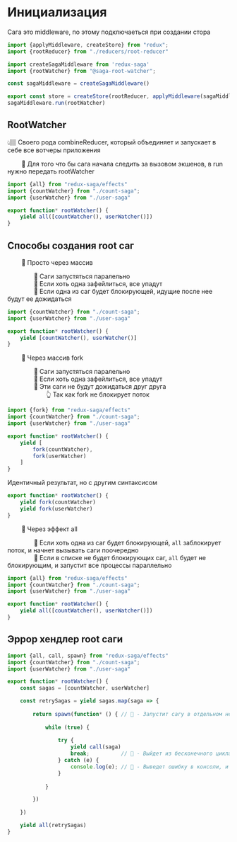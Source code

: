 # Инициализация  
Сага это middleware, по этому подключаеться при создании стора

```typescript
import {applyMiddleware, createStore} from "redux";
import {rootReducer} from "./reducers/root-reducer"

import createSagaMiddleware from 'redux-saga'
import {rootWatcher} from "@saga-root-watcher";

const sagaMiddleware = createSagaMiddleware()

export const store = createStore(rootReducer, applyMiddleware(sagaMiddleware))
sagaMiddleware.run(rootWatcher)
```

## RootWatcher    
👆🏽 Своего рода combineReducer, который объединяет и запускает в себе все вотчеры приложения   

&emsp;&emsp; 🔹 Для того что бы сага начала следить за вызовом экшенов, в run нужно передать rootWatcher

```typescript
import {all} from "redux-saga/effects"
import {countWatcher} from "./count-saga";
import {userWatcher} from "./user-saga"

export function* rootWatcher() {
    yield all([countWatcher(), userWatcher()])
}
```

## Способы создания root саг

&emsp;&emsp; 🔹 Просто через массив  

&emsp;&emsp;&emsp;&emsp; 🎯 Саги запустяться паралельно  
&emsp;&emsp;&emsp;&emsp; 🎯 Если хоть одна зафейлиться, все упадут  
&emsp;&emsp;&emsp;&emsp; 🎯 Если одна из саг будет блокирующей, идущие после нее будут ее дожидаться  
```typescript
import {countWatcher} from "./count-saga";
import {userWatcher} from "./user-saga"

export function* rootWatcher() {
    yield [countWatcher(), userWatcher()]
}
``` 

&emsp;&emsp; 🔹 Через массив fork

&emsp;&emsp;&emsp;&emsp; 🎯 Саги запустяться паралельно  
&emsp;&emsp;&emsp;&emsp; 🎯 Если хоть одна зафейлиться, все упадут  
&emsp;&emsp;&emsp;&emsp; 🎯 Эти саги не будут дожидаться друг друга    
&emsp;&emsp;&emsp;&emsp;&emsp;&emsp; 👆 Так как fork не блокирует поток     

```typescript
import {fork} from "redux-saga/effects"
import {countWatcher} from "./count-saga";
import {userWatcher} from "./user-saga"

export function* rootWatcher() {
    yield [
        fork(countWatcher),
        fork(userWatcher)
    ]
}
``` 

Идентичный результат, но с другим синтаксисом

```typescript
export function* rootWatcher() {
    yield fork(countWatcher)
    yield fork(userWatcher)
}
```

&emsp;&emsp; 🔹 Через эффект all     

&emsp;&emsp;&emsp;&emsp; 🎯 Если хоть одна из саг будет блокирующей, `all` заблокирует поток, и начнет вызывать саги поочередно  
&emsp;&emsp;&emsp;&emsp; 🎯 Если в списке не будет блокирующих саг, `all` будет не блокирующим, и запустит все процессы параллельно  

```typescript
import {all} from "redux-saga/effects"
import {countWatcher} from "./count-saga";
import {userWatcher} from "./user-saga"

export function* rootWatcher() {
    yield all([countWatcher(), userWatcher()])
}
```

## Эррор хендлер root саги

```typescript
import {all, call, spawn} from "redux-saga/effects"
import {countWatcher} from "./count-saga";
import {userWatcher} from "./user-saga"

export function* rootWatcher() {
    const sagas = [countWatcher, userWatcher]

    const retrySagas = yield sagas.map(saga => {
        
        return spawn(function* () { // 🎯 - Запустит сагу в отдельном независимом потоке
            
            while (true) {
                
                try {
                    yield call(saga)
                    break;          // 🎯 - Выйдет из бесконечного цикла при успешной отработке
                } catch (e) {
                    console.log(e); // 🎯 - Выведет ошибку в консоли, и сага будет перезапущенна в бесконечном цикле
                }
                
            }

        })
        
    })

    yield all(retrySagas)
}
```